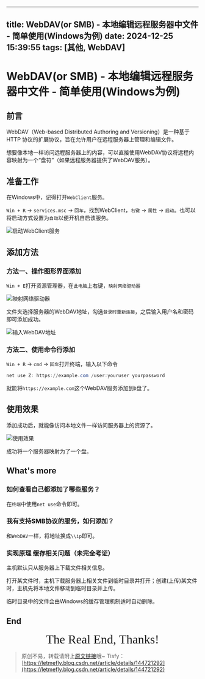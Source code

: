 <!--
 * @Author: LetMeFly
 * @Date: 2024-12-25 15:39:55
 * @LastEditors: LetMeFly.xyz
 * @LastEditTime: 2024-12-25 20:25:49
-->
---
title: WebDAV(or SMB) - 本地编辑远程服务器中文件 - 简单使用(Windows为例)
date: 2024-12-25 15:39:55
tags: [其他, WebDAV]
---

# WebDAV(or SMB) - 本地编辑远程服务器中文件 - 简单使用(Windows为例)

## 前言

WebDAV（Web-based Distributed Authoring and Versioning）是一种基于 HTTP 协议的扩展协议，旨在允许用户在远程服务器上管理和编辑文件。

想要像本地一样访问远程服务器上的内容，可以直接使用WebDAV协议将远程内容映射为一个“盘符”（如果远程服务器提供了WebDAV服务）。

## 准备工作

在Windows中，记得打开`WebClient`服务。

`Win + R` -> `services.msc` -> `回车`，找到WebClient，`右键` -> `属性` -> `启动`。也可以将启动方式设置为`自动`以便开机自启该服务。

![启动WebClient服务](https://cors.letmefly.xyz/https://i-blog.csdnimg.cn/direct/4383a87b9363439b837f8967677a8148.png)

## 添加方法

### 方法一、操作图形界面添加

`Win + E`打开资源管理器，在`此电脑`上右键，`映射网络驱动器`

![映射网络驱动器](https://cors.letmefly.xyz/https://i-blog.csdnimg.cn/direct/44400923e5394ff794b71b97ca8fe55d.png)

文件夹选择服务器的WebDAV地址，勾选`登录时重新连接`，之后输入用户名和密码即可添加成功。

![输入WebDAV地址](https://cors.letmefly.xyz/https://i-blog.csdnimg.cn/direct/d689665a07294e31843c23d9436e77cb.png)

### 方法二、使用命令行添加

`Win + R` -> `cmd` -> `回车`打开终端，输入以下命令

```powershell
net use Z: https://example.com /user:youruser yourpassword
```

就能将`https://example.com`这个WebDAV服务添加到`D`盘了。

## 使用效果

添加成功后，就能像访问本地文件一样访问服务器上的资源了。

![使用效果](https://cors.letmefly.xyz/https://i-blog.csdnimg.cn/direct/bb6acdd961bf42ea96a984dd88426031.png)

成功将一个服务器映射为了一个盘。

## What's more

### 如何查看自己都添加了哪些服务？

在`终端`中使用`net use`命令即可。

### 我有支持SMB协议的服务，如何添加？

和`WebDAV`一样，将地址换成`\\ip`即可。

### 实现原理 缓存相关问题（未完全考证）

主机默认只从服务器上下载文件相关信息。

打开某文件时，主机下载服务器上相关文件到临时目录并打开；创建(上传)某文件时，主机先将本地文件移动到临时目录并上传。

临时目录中的文件会由Windows的缓存管理机制适时自动删除。

## End

<center><font size="6px" face="Ink Free">The Real End, Thanks!</font></center>

> 原创不易，转载请附上[原文链接](https://blog.letmefly.xyz/2024/12/25/Other-WebDAV-SampleUsage_Windows/)哦~
> Tisfy：[https://letmefly.blog.csdn.net/article/details/144721292](https://letmefly.blog.csdn.net/article/details/144721292)